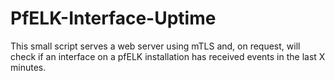 # PfELK-Interface-Uptime

This small script serves a web server using mTLS and, on request, will check if an interface on a pfELK installation has received events in the last X minutes.
